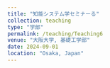 ```yaml
---
title: "知能システム学セミナーる"
collection: teaching
type: "学部"
permalink: /teaching/Teaching6
venue: "大阪大学, 基礎工学部"
date: 2024-09-01
location: "Osaka, Japan"
---
```

